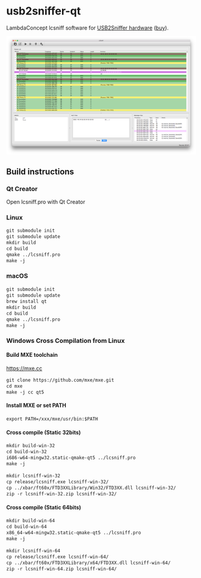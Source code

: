 # usb2sniffer-qt

LambdaConcept lcsniff software for [USB2Sniffer hardware](http://blog.lambdaconcept.com/doku.php?id=products:usb_sniffer) ([buy](http://shop.lambdaconcept.com/home/35-usb2-sniffer.html)).

![LCSniff running on macOS](docs/lcsniff-mac.png)

## Build instructions

### Qt Creator

Open lcsniff.pro with Qt Creator

### Linux

```
git submodule init
git submodule update
mkdir build
cd build
qmake ../lcsniff.pro
make -j
```

### macOS

```
git submodule init
git submodule update
brew install qt
mkdir build
cd build
qmake ../lcsniff.pro
make -j
```

### Windows Cross Compilation from Linux

#### Build MXE toolchain

https://mxe.cc

```
git clone https://github.com/mxe/mxe.git
cd mxe
make -j cc qt5
```

#### Install MXE or set PATH

```
export PATH=/xxx/mxe/usr/bin:$PATH
```

#### Cross compile (Static 32bits)

```
mkdir build-win-32
cd build-win-32
i686-w64-mingw32.static-qmake-qt5 ../lcsniff.pro
make -j

mkdir lcsniff-win-32
cp release/lcsniff.exe lcsniff-win-32/
cp ../xbar/ft60x/FTD3XXLibrary/Win32/FTD3XX.dll lcsniff-win-32/
zip -r lcsniff-win-32.zip lcsniff-win-32/
```

#### Cross compile (Static 64bits)

```
mkdir build-win-64
cd build-win-64
x86_64-w64-mingw32.static-qmake-qt5 ../lcsniff.pro
make -j

mkdir lcsniff-win-64
cp release/lcsniff.exe lcsniff-win-64/
cp ../xbar/ft60x/FTD3XXLibrary/x64/FTD3XX.dll lcsniff-win-64/
zip -r lcsniff-win-64.zip lcsniff-win-64/
```
